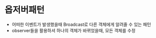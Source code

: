 # 옵저버패턴

- 어떠한 이벤트가 발생했을때 Broadcast로 다른 객체에게 알려줄 수 있는 패턴
- observer들을 활용하셔 하나의 객체가 바뀌었을때, 모든 객체를 수정
